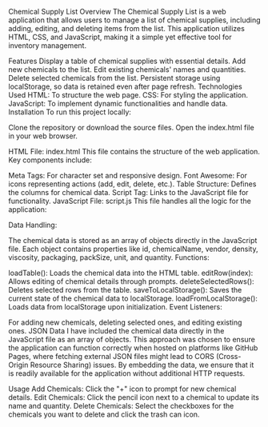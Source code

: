 Chemical Supply List
Overview
The Chemical Supply List is a web application that allows users to manage a list of chemical supplies, including adding, editing, and deleting items from the list. This application utilizes HTML, CSS, and JavaScript, making it a simple yet effective tool for inventory management.

Features
Display a table of chemical supplies with essential details.
Add new chemicals to the list.
Edit existing chemicals' names and quantities.
Delete selected chemicals from the list.
Persistent storage using localStorage, so data is retained even after page refresh.
Technologies Used
HTML: To structure the web page.
CSS: For styling the application.
JavaScript: To implement dynamic functionalities and handle data.
Installation
To run this project locally:

Clone the repository or download the source files.
Open the index.html file in your web browser.

HTML File: index.html
This file contains the structure of the web application. Key components include:

Meta Tags: For character set and responsive design.
Font Awesome: For icons representing actions (add, edit, delete, etc.).
Table Structure: Defines the columns for chemical data.
Script Tag: Links to the JavaScript file for functionality.
JavaScript File: script.js
This file handles all the logic for the application:

Data Handling:

The chemical data is stored as an array of objects directly in the JavaScript file.
Each object contains properties like id, chemicalName, vendor, density, viscosity, packaging, packSize, unit, and quantity.
Functions:

loadTable(): Loads the chemical data into the HTML table.
editRow(index): Allows editing of chemical details through prompts.
deleteSelectedRows(): Deletes selected rows from the table.
saveToLocalStorage(): Saves the current state of the chemical data to localStorage.
loadFromLocalStorage(): Loads data from localStorage upon initialization.
Event Listeners:

For adding new chemicals, deleting selected ones, and editing existing ones.
JSON Data
I have included the chemical data directly in the JavaScript file as an array of objects. This approach was chosen to ensure the application can function correctly when hosted on platforms like GitHub Pages, where fetching external JSON files might lead to CORS (Cross-Origin Resource Sharing) issues. By embedding the data, we ensure that it is readily available for the application without additional HTTP requests.

Usage
Add Chemicals: Click the "+" icon to prompt for new chemical details.
Edit Chemicals: Click the pencil icon next to a chemical to update its name and quantity.
Delete Chemicals: Select the checkboxes for the chemicals you want to delete and click the trash can icon.